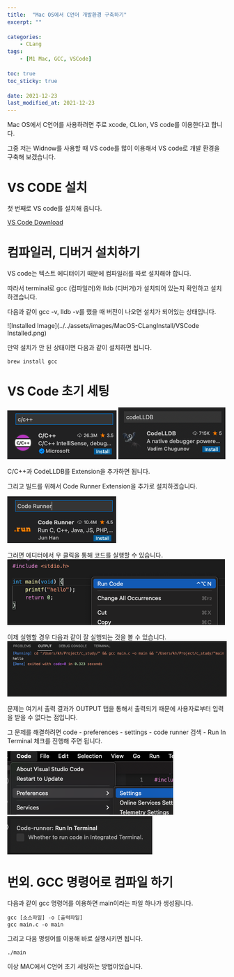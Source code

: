 ```yaml
---
title:  "Mac OS에서 C언어 개발환경 구축하기"
excerpt: ""

categories:
    - CLang
tags:
    - [M1 Mac, GCC, VSCode]

toc: true
toc_sticky: true

date: 2021-12-23
last_modified_at: 2021-12-23
---
```


Mac OS에서 C언어를 사용하려면 주로 xcode, CLIon, VS code를 이용한다고 합니다.

그중 저는 Widnow를 사용할 때 VS code를 많이 이용해서 VS code로 개발 환경을 구축해 보겠습니다.

# VS CODE 설치

첫 번째로 VS code를 설치해 줍니다.

[VS Code Download](https://visualstudio.microsoft.com/ko/)

# 컴파일러, 디버거 설치하기
VS code는 텍스트 에디터이기 때문에 컴파일러를 따로 설치해야 합니다.

따라서 terminal로 gcc (컴파일러)와 lldb (디버거)가 설치되어 있는지 확인하고 설치하겠습니다.

다음과 같이 gcc -v, lldb -v를 했을 때 버전이 나오면 설치가 되어있는 상태입니다.

![Installed Image](../../assets/images/MacOS-CLangInstall/VSCode Installed.png)

만약 설치가 안 된 상태이면 다음과 같이 설치하면 됩니다.

    brew install gcc

# VS Code 초기 세팅
![C/C++ Extension](../../assets/images/MacOS-CLangInstall/VSCodeCC++Extension.png)
![LLDB Extension](../../assets/images/MacOS-CLangInstall/VSCodeCodeLLDBExtension.png)

C/C++과 CodeLLDB를 Extension을 추가하면 됩니다.

그리고 빌드를 위해서 Code Runner Extension을 추가로 설치하겠습니다.

![LLDB Extension](../../assets/images/MacOS-CLangInstall/VSCodeCodeRunnerExtension.png)

그러면 에디터에서 우 클릭을 통해 코드를 실행할 수 있습니다.
![Code Run](../../assets/images/MacOS-CLangInstall/VSCodeCodeRun.png)

이제 실행할 경우 다음과 같이 잘 실행되는 것을 볼 수 있습니다.
![code output](../../assets/images/MacOS-CLangInstall/스크린샷_2021-12-23_오후_4.01.23.png)

문제는 여기서 출력 결과가 OUTPUT 탭을 통해서 출력되기 때문에 사용자로부터 입력을 받을 수 없다는 점입니다.

그 문제를 해결하려면 code - preferences - settings - code runner 검색 - Run In Terminal 체크를 진행해 주면 됩니다.

![](../../assets/images/MacOS-CLangInstall/스크린샷_2021-12-23_오후_4.05.03.png)
![](../../assets/images/MacOS-CLangInstall/스크린샷_2021-12-23_오후_4.05.43.png)


# 번외. GCC 명령어로 컴파일 하기

다음과 같이 gcc 명령어를 이용하면 main이라는 파일 하나가 생성됩니다.

```text
gcc [소스파일] -o [출력파일]
gcc main.c -o main
```

그리고 다음 명령어를 이용해 바로 실행시키면 됩니다.

```text
./main
```

이상 MAC에서 C언어 초기 세팅하는 방법이었습니다.